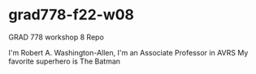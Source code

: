# grad778-f22-w08
GRAD 778 workshop 8 Repo

I'm Robert A. Washington-Allen, I'm an Associate Professor in AVRS
My favorite superhero is The Batman
